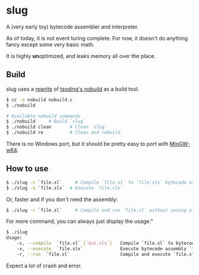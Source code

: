 # slug
A (very early toy) bytecode assembler and interpreter.

As of today, it is not event turing complete.
For now, it doesn't do anything fancy except some very basic math.

It is highly **un**optimized, and leaks memory all over the place.

## Build
slug uses a [rewrite](https://github.com/tsoding/musializer/blob/master/src/nob.h) of [tsoding's nobuild](https://github.com/tsoding/nobuild) as a build tool. 
```sh
$ cc -o nobuild nobuild.c
$ ./nobuild     
```
```sh
# Available nobuild commands
$ ./nobuild		# Build `slug`
$ ./nobuild clean   	# Clean `slug`
$ ./nobuild re      	# Clean and rebuild
```
There is no Windows port, but it should be pretty easy to port with [MinGW-w64](https://www.mingw-w64.org/).

## How to use
```sh
$ ./slug -c `file.sl`     # Compile `file.sl` to `file.slx` bytecode assembly
$ ./slug -x `file.slx`	# Execute `file.slx`
```
Or, faster and if you don't need the assembly:
```sh
$ ./slug -r `file.sl`     # Compile and run `file.sl` without saving a bytecode assembly file
```
For more command, you can always just display the usage:"
```sh
$ ./slug
Usage:
    -c, --compile  `file.sl` [`out.slx`]   Compile `file.sl` to bytecode assembly `file.slx` (or `out.slx` if provided)
    -x, --execute  `file.slx`              Execute bytecode assembly `file.slx`
    -r, --run  `file.sl`                   Compile and execute `file.sl` without generating bytecode assembly
```

Expect a lot of crash and error.